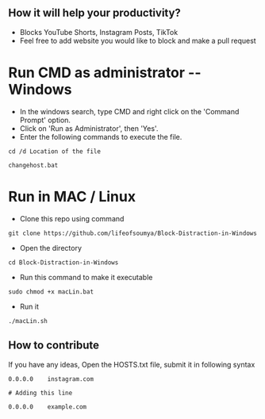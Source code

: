 ## How it will help your productivity?

- Blocks YouTube Shorts, Instagram Posts, TikTok
- Feel free to add website you would like to block and make a pull request


# Run CMD as administrator -- Windows 

- In the windows search, type CMD and right click on the 'Command Prompt' option.
- Click on 'Run as Administrator', then 'Yes'.
- Enter the following commands to execute the file.


```
cd /d Location of the file
```

```
changehost.bat
```

# Run in MAC / Linux

- Clone this repo using command
```
git clone https://github.com/lifeofsoumya/Block-Distraction-in-Windows
```

- Open the directory

```
cd Block-Distraction-in-Windows
```

- Run this command to make it executable

```
sudo chmod +x macLin.bat
```

- Run it

```
./macLin.sh
```


## How to contribute

If you have any ideas, Open the HOSTS.txt file, submit it in following syntax

```
0.0.0.0    instagram.com

# Adding this line

0.0.0.0    example.com
```